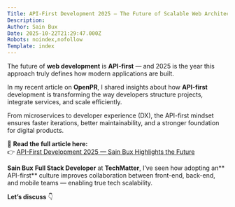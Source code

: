 ```yaml
---
Title: API-First Development 2025 — The Future of Scalable Web Architecture
Description: 
Author: Sain Bux
Date: 2025-10-22T21:29:47.000Z
Robots: noindex,nofollow
Template: index
---
```

<p>The future of <strong>web development</strong> is <strong>API-first</strong> — and 2025 is the year this approach truly defines how modern applications are built.</p>

<p>In my recent article on <strong>OpenPR</strong>, I shared insights about how <strong>API-first</strong> development is transforming the way developers structure projects, integrate services, and scale efficiently.</p>

<p>From microservices to developer experience (DX), the API-first mindset ensures faster iterations, better maintainability, and a stronger foundation for digital products.</p>

<p>🔗 <strong>Read the full article here:</strong><br>
👉 <a href="https://www.openpr.com/news/4233634/api-first-development-2025-sain-bux-highlights-the-future" rel="noopener noreferrer">API-First Development 2025 — Sain Bux Highlights the Future</a></p>

<p><strong>Sain Bux</strong> <strong>Full Stack Developer</strong> at <strong>TechMatter</strong>, I’ve seen how adopting an** API-first** culture improves collaboration between front-end, back-end, and mobile teams — enabling true tech scalability.</p>

<p><strong>Let’s discuss</strong> 👇</p>

